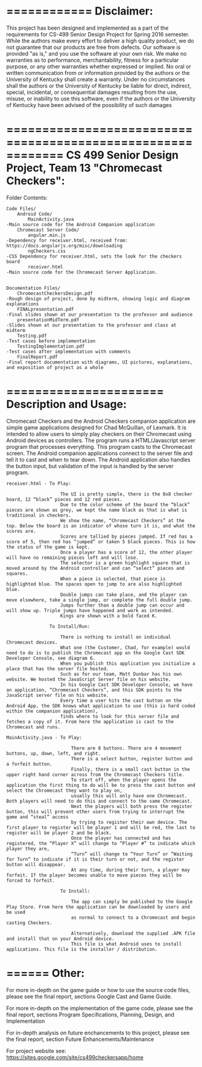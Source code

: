 ============
Disclaimer:
============

This project has been designed and implemented as a part of the requirements for CS-499 Senior Design Project for Spring 2016 semester. 
While the authors make every effort to deliver a high quality product, we do not guarantee that our products are free from defects. 
Our software is provided "as is," and you use the software at your own risk.
We make no warranties as to performance, merchantability, fitness for a particular purpose, or any other warranties whether expressed or implied.
No oral or written communication from or information provided by the authors or the University of Kentucky shall create a warranty.
Under no circumstances shall the authors or the University of Kentucky be liable for direct, 
	indirect, special, incidental, or consequential damages resulting from the use, misuse, or inability to use this software, 
	even if the authors or the University of Kentucky have been advised of the possibility of such damages



============================================================
CS 499 Senior Design Project, Team 13 "Chromecast Checkers":
============================================================

Folder Contents:

	Code Files/
		Android Code/
			MainActivity.java												-Main source code for the Android Companion application
		Chromecast Server Code/ 
			angular.min.js													-Dependency for receiver.html, received from: https://docs.angularjs.org/misc/downloading
			ngCheckers.css													-CSS Dependency for receiver.html, sets the look for the checkers board
			receiver.html													-Main source code for the Chromecast Server Application.
	

	Documentation Files/
		ChromecastCheckersDesign.pdf										-Rough design of project, done by midterm, showing logic and diagram explanations
		FINALpresentation.pdf												-Final slides shown at our presentation to the professor and audience
		presentationMidTerm.pdf												-Slides shown at our presentation to the professor and class at midterm
		Testing.pdf															-Test cases before implementation
		TestingImplementation.pdf											-Test cases after implementation with comments
		FinalReport.pdf															-Final report documentation with diagrams, UI pictures, explanations, and exposition of project as a whole




======================
Description and Usage:
======================

Chromecast Checkers and the Android Checkers companion application are simple game applications designed for Chad McQuillan, of Lexmark. 
It is intended to allow users to simply play checkers on their Chromecast using Android devices as controllers. 
The program runs a HTML/Javascript server program that processes everything. This program casts to the Chromecast screen. 
The Android companion applications connect to the server file and tell it to cast and when to tear down. 
The Android application also handles the button input, but validation of the input is handled by the server program.


	receiver.html - To Play:
	
						The UI is pretty simple, there is the 8x8 checker board, 12 “black” pieces and 12 red pieces. 
						Due to the color scheme of the board the “black” pieces are shown as grey, we kept the name black as that is what is traditional in checkers. 
						We show the name, “Chromecast Checkers” at the top. Below the board is an indicator of whose turn it is, and what the scores are. 
						Scores are tallied by pieces jumped. If red has a score of 5, then red has “jumped” or taken 5 black pieces. This is how the status of the game is kept. 
						Once a player has a score of 12, the other player will have no remaining pieces left and will lose.
						The selector is a green highlight square that is moved around by the Android controller and can “select” pieces and squares. 
						When a piece is selected, that piece is highlighted blue. The spaces open to jump to are also highlighted blue. 
						Double jumps can take place, and the player can move elsewhere, take a single jump, or complete the full double jump. 
						Jumps further than a double jump can occur and will show up. Triple jumps have happened and work as intended. 
						Kings are shown with a bold faced K.
					
					To Install/Run:
					
						There is nothing to install on individual Chromecast devices. 
						What one (the Customer, Chad, for example) would need to do is to publish the Chromecast app on the Google Cast SDK Developer Console, see diagram 6. 
						When you publish this application you initialize a place that has the server file hosted. 
						Such as for our team, Matt Dunbar has his own website. We hosted the JavaScript Server file on his website. 
						In his Google Cast SDK Developer Console, we have an application, “Chromecast Checkers”, and this SDK points to the JavaScript server file on his website. 
						Every time a user hits the cast button on the Android App, the SDK knows what application to use (this is hard coded within the companion application), 
						finds where to look for this server file and fetches a copy of it. From here the application is cast to the Chromecast and runs.

	MainActivity.java - To Play:
	
							There are 8 buttons. There are 4 movement buttons, up, down, left, and right. 
							There is a select button, register button and a forfeit button. 
							Finally, there is a small cast button in the upper right hand corner across from the Chromecast Checkers title. 
							To start off, when the player opens the application the first thing to do will be to press the cast button and select the Chromecast they want to play on, 
							usually this will only have one Chromecast. Both players will need to do this and connect to the same Chromecast. 
							Next the players will both press the register button, this will prevent other users from trying to interrupt the game and “steal” access 
							by trying to register their own device. The first player to register will be player 1 and will be red, the last to register will be player 2 and be black. 
							Once the player has connected and has registered, the “Player X” will change to “Player #” to indicate which player they are, 
							“Turn” will change to “Your Turn” or “Waiting for Turn” to indicate if it is their turn or not, and the register button will disappear. 
							At any time, during their turn, a player may forfeit. If the player becomes unable to move pieces they will be forced to forfeit. 

						To Install:
							
							The app can simply be published to the Google Play Store. From here the application can be downloaded by users and be used 
							as normal to connect to a Chromecast and begin casting Checkers. 
							
							Alternatively, download the supplied .APK file and install that on your Android device. 
							This file is what Android uses to install applications. This file is the installer / distribution. 


======
Other:
======

For more in-depth on the game guide or how to use the source code files, please see the final report, sections Google Cast and Game Guide.

For more in-depth on the implementation of the game code, please see the final report, sections Program Specifications, Planning, Design, and Implementation

For in-depth analysis on future enchancements to this project, please see the final report, section Future Enhancements/Maintenance

For project website see: https://sites.google.com/site/cs499checkersapp/home


